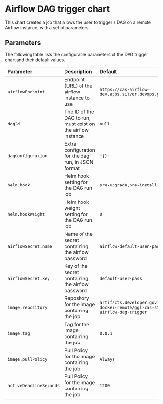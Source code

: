 # Airflow DAG trigger chart

This chart creates a job that allows the user to trigger a DAG on a remote Airflow instance, with a set of parameters.

## Parameters

The following table lists the configurable parameters of the DAG trigger chart and their default values.

| Parameter               | Description                                                  | Default                                                |     |
| :---------------------- | :----------------------------------------------------------- | :----------------------------------------------------- | :-- |
| `airflowEndpoint`       | Endpoint (URL) of the airflow instance to use                | `https://cas-airflow-dev.apps.silver.devops.gov.bc.ca` |     |
| `dagId`                 | The ID of the DAG to run, must exist on the airflow instance | `null`                                                 |     |
| `dagConfiguration`      | Extra configuration for the dag run, in JSON format          | `"{}"`                                                 |     |
| `helm.hook`             | Helm hook setting for the DAG run job                        | `pre-upgrade,pre-install`                              |     |
| `helm.hookWeight`       | Helm hook weight setting for the DAG run job                 | `0`                                                    |     |
| `airflowSecret.name`    | Name of the secret containing the airflow password           | `airflow-default-user-password`                        |     |
| `airflowSecret.key`     | Key of the secret containing the airflow password            | `default-user-pass`                                    |     |
| `image.repository`      | Repository for the image containing the job                  | `artifacts.developer.gov.bc.ca/google-docker-remote/ggl-cas-storage/cas-airflow-dag-trigger`       |     |
| `image.tag`             | Tag for the image containing the job                         | `0.0.1`                                                |     |
| `image.pullPolicy`      | Pull Policy for the image containing the job                 | `Always`                                               |     |
| `activeDeadlineSeconds` | Pull Policy for the image containing the job                 | `1200`                                                 |     |
